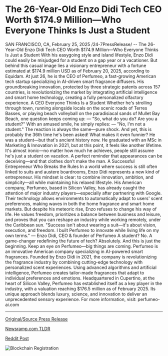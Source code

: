 # The 26-Year-Old Enzo Didi Tech CEO Worth $174.9 Million—Who Everyone Thinks Is Just a Student

SAN FRANCISCO, CA, February 25, 2025 /24-7PressRelease/ -- The 26-Year-Old Enzo Didi Tech CEO Worth $174.9 Million—Who Everyone Thinks Is Just a Student  With his easygoing style and island lifestyle, Enzo Didi could easily be misjudged for a student on a gap year or a vacationer. But behind this casual image lies a visionary entrepreneur with a fortune estimated at $174.9 million USD as of February 20, 2025, according to Equidam.  At just 26, he is the CEO of Perfumeo, a fast-growing American tech startup specializing in AI-driven smart fragrance diffusers. His groundbreaking innovation, protected by three strategic patents across 157 countries, is revolutionizing the market by integrating artificial intelligence and smart home technology, creating a fully personalized olfactory experience.  A CEO Everyone Thinks Is a Student Whether he's strolling through town, running alongside locals on the scenic roads of Terres Basses, or playing beach volleyball on the paradisiacal sands of Mullet Bay Beach, one question keeps coming up:  — "So, what do you do? Are you a student?"  With an amused smile, he simply replies:  — "No, I'm not a student."  The reaction is always the same—pure shock. And yet, this is probably the 36th time he's been asked!  What makes it even funnier? He was a student—but that's ancient history now. He graduated with an MSc in Marketing & Innovation in 2021, but at this point, it feels like another lifetime. It's almost ironic—no matter how much he achieves, people still assume he's just a student on vacation. A perfect reminder that appearances can be deceiving—and that clothes don't make the man.  A Successful Entrepreneur Who Breaks the Rules In a world where success is still often linked to suits and austere boardrooms, Enzo Didi represents a new kind of entrepreneur. His mindset is clear: to combine innovation, ambition, and simplicity—all while maintaining his relaxed lifestyle.  His American company, Perfumeo, based in Silicon Valley, has already caught the attention of major industry players—especially after partnering with Google. Their technology allows environments to automatically adapt to users' scent preferences, making waves in both the home fragrance and smart home markets.  But despite his meteoric rise, Enzo refuses to change his way of life. He values freedom, prioritizes a balance between business and leisure, and proves that you can reshape an industry while working remotely, under the Caribbean sun.  "Success isn't about wearing a suit—it's about vision, execution, and freedom. I built Perfumeo to innovate while living life on my own terms." — Enzo Didi, CEO & founder of Perfumeo  A student? No. A game-changer redefining the future of tech? Absolutely.  And this is just the beginning. Keep an eye on Perfumeo—big things are coming.  Perfumeo is an innovative American company specializing in AI-powered smart fragrances. Founded by Enzo Didi in 2021, the company is revolutionizing the fragrance industry by combining cutting-edge technology with personalized scent experiences. Using advanced algorithms and artificial intelligence, Perfumeo creates tailor-made fragrances that adapt to individual preferences and emotions.  Headquartered in Cupertino, at the heart of Silicon Valley, Perfumeo has established itself as a key player in the industry, with a valuation reaching $176.5 million as of February 2025. Its unique approach blends luxury, science, and innovation to deliver an unprecedented sensory experience.  For more information, visit: perfumeo-ai.com 

---

[Original/Source Press Release](https://www.24-7pressrelease.com/press-release/519843/the-26-year-old-enzo-didi-tech-ceo-worth-1749-millionwho-everyone-thinks-is-just-a-student)
                    

[Newsramp.com TLDR](https://newsramp.com/curated-news/meet-enzo-didi-the-tech-ceo-redefining-the-future-of-fragrances/3e1ef78932edd5dcc177c166932b10f3) 

 



[Reddit Post](https://www.reddit.com/r/Business_NewsRamp/comments/1iy3372/meet_enzo_didi_the_tech_ceo_redefining_the_future/) 



![Blockchain Registration](https://cdn.newsramp.app/24-7PressRelease/qrcode/252/25/lilyTTnt.webp)